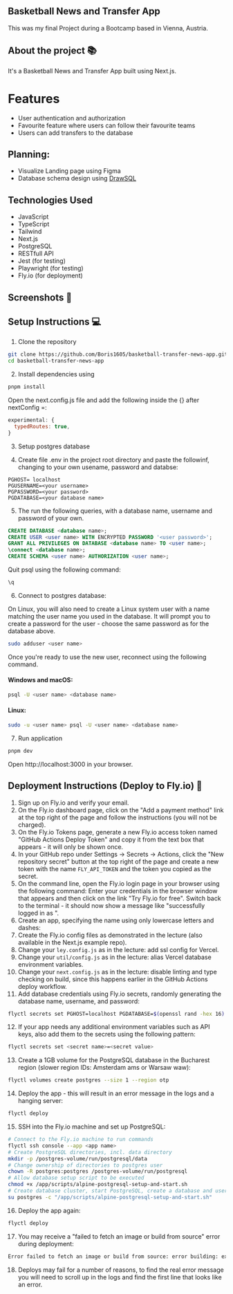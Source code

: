 ## Basketball News and Transfer App

This was my final Project during a Bootcamp based in Vienna, Austria.

## About the project 📚

It's a Basketball News and Transfer App built using Next.js.

# Features

- User authentication and authorization
- Favourite feature where users can follow their favourite teams
- Users can add transfers to the database

## Planning:

- Visualize Landing page using Figma
- Database schema design using [DrawSQL](https://drawsql.app/teams/basketball-app/diagrams/basketball-app)

## Technologies Used

- JavaScript
- TypeScript
- Tailwind
- Next.js
- PostgreSQL
- RESTfull API
- Jest (for testing)
- Playwright (for testing)
- Fly.io (for deployment)

## Screenshots 📸

## Setup Instructions 💻

1. Clone the repository

```bash
git clone https://github.com/Boris1605/basketball-transfer-news-app.git
cd basketball-transfer-news-app

```

2. Install dependencies using

```bash
pnpm install
```

Open the next.config.js file and add the following inside the {} after nextConfig =:

```javascript
experimental: {
  typedRoutes: true,
}
```

3. Setup postgres database

4. Create file .env in the project root directory and paste the followinf, changing to your own usename, password and databse:

```
PGHOST= localhost
PGUSERNAME=<your username>
PGPASSWORD=<your password>
PGDATABASE=<your database name>
```

5. The run the following queries, with a database name, username and password of your own.

```sql
CREATE DATABASE <database name>;
CREATE USER <user name> WITH ENCRYPTED PASSWORD '<user password>';
GRANT ALL PRIVILEGES ON DATABASE <database name> TO <user name>;
\connect <database name>;
CREATE SCHEMA <user name> AUTHORIZATION <user name>;
```

Quit psql using the following command:

```bash
\q
```

6. Connect to postgres database:

On Linux, you will also need to create a Linux system user with a name matching the user name you used in the database. It will prompt you to create a password for the user - choose the same password as for the database above.

```bash
sudo adduser <user name>
```

Once you're ready to use the new user, reconnect using the following command.

#### Windows and macOS:

```bash
psql -U <user name> <database name>
```

#### Linux:

```bash
sudo -u <user name> psql -U <user name> <database name>
```

7. Run application

```bash
pnpm dev
```

Open http://localhost:3000 in your browser.

## Deployment Instructions (Deploy to Fly.io) 🚀

1. Sign up on Fly.io and verify your email.
2. On the Fly.io dashboard page, click on the "Add a payment method" link at the top right of the page and follow the instructions (you will not be charged).
3. On the Fly.io Tokens page, generate a new Fly.io access token named "GitHub Actions Deploy Token" and copy it from the text box that appears - it will only be shown once.
4. In your GitHub repo under Settings → Secrets → Actions, click the "New repository secret" button at the top right of the page and create a new token with the name `FLY_API_TOKEN` and the token you copied as the secret.
5. On the command line, open the Fly.io login page in your browser using the following command:
   Enter your credentials in the browser window that appears and then click on the link "Try Fly.io for free". Switch back to the terminal - it should now show a message like "successfully logged in as <your email>".
6. Create an app, specifying the name using only lowercase letters and dashes:
7. Create the Fly.io config files as demonstrated in the lecture (also available in the Next.js example repo).
8. Change your `ley.config.js` as in the lecture: add ssl config for Vercel.
9. Change your `util/config.js` as in the lecture: alias Vercel database environment variables.
10. Change your `next.config.js` as in the lecture: disable linting and type checking on build, since this happens earlier in the GitHub Actions deploy workflow.
11. Add database credentials using Fly.io secrets, randomly generating the database name, username, and password:

```bash
flyctl secrets set PGHOST=localhost PGDATABASE=$(openssl rand -hex 16) PGUSERNAME=$(openssl rand -hex 16) PGPASSWORD=$(openssl rand -base64 32)
```

12. If your app needs any additional environment variables such as API keys, also add them to the secrets using the following pattern:

```bash
flyctl secrets set <secret name>=<secret value>
```

13. Create a 1GB volume for the PostgreSQL database in the Bucharest region (slower region IDs: Amsterdam ams or Warsaw waw):

```bash
flyctl volumes create postgres --size 1 --region otp
```

14. Deploy the app - this will result in an error message in the logs and a hanging server:

```bash
flyctl deploy
```

15. SSH into the Fly.io machine and set up PostgreSQL:

```bash
# Connect to the Fly.io machine to run commands
flyctl ssh console --app <app name>
# Create PostgreSQL directories, incl. data directory
mkdir -p /postgres-volume/run/postgresql/data
# Change ownership of directories to postgres user
chown -R postgres:postgres /postgres-volume/run/postgresql
# Allow database setup script to be executed
chmod +x /app/scripts/alpine-postgresql-setup-and-start.sh
# Create database cluster, start PostgreSQL, create a database and user
su postgres -c "/app/scripts/alpine-postgresql-setup-and-start.sh"
```

16. Deploy the app again:

```bash
flyctl deploy
```

17. You may receive a "failed to fetch an image or build from source" error during deployment:

```bash
Error failed to fetch an image or build from source: error building: executor failed running [/bin/sh -c yarn build]: exit code: 1
```

18. Deploys may fail for a number of reasons, to find the real error message you will need to scroll up in the logs and find the first line that looks like an error.
